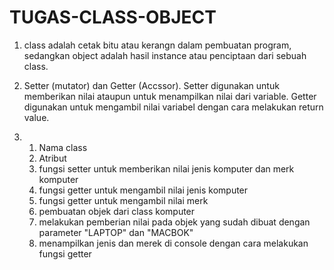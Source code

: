 # TUGAS-CLASS-OBJECT
1. class adalah cetak bitu atau kerangn dalam pembuatan program, sedangkan object adalah hasil instance atau penciptaan dari sebuah class.
2. Setter (mutator) dan Getter (Accssor). Setter digunakan untuk memberikan nilai ataupun untuk menampilkan nilai dari variable. Getter digunakan untuk mengambil nilai variabel dengan cara melakukan return value.

3.  1. Nama class
    2. Atribut
    3. fungsi setter untuk memberikan nilai jenis komputer dan merk komputer
    4. fungsi getter untuk mengambil nilai jenis komputer
    5. fungsi getter untuk mengambil nilai merk
    6. pembuatan objek dari class komputer
    7. melakukan pemberian nilai pada objek yang sudah dibuat dengan parameter "LAPTOP" dan "MACBOK"
    8. menampilkan jenis dan merek di console dengan cara melakukan fungsi getter
